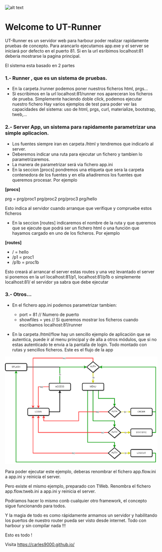 ![alt text](https://i.postimg.cc/FzCp24dM/ut-runner.png)

Welcome to UT-Runner
====================

UT-Runner es un servidor web para harbour poder realizar rapidamente pruebas de concepto. Para arancarlo ejecutamos app.exe y el server se iniciará por defecto en el puerto 81. Si en la url esribimos localhost:81 deberia mostrarse la pagina principal.

El sistema esta basado en 2 partes

### 1.- Runner , que es un sistema de pruebas.

- En la carpeta /runner podemos poner nuestros ficheros html, prgs... 
- Si escribimos en la url localhost:81/runner nos apareceran los ficheros de prueba. Simplemente haciendo doble click, podemos ejecutar nuestro fichero
Hay varios ejemplos de test para poder ver las capacidades del sistema: uso de html, prgs, curl, materialize, bootstrap, tweb,...


### 2.- Server App, un sistema para rapidamente parametrizar una simple aplicacion.
- Los fuentes siempre iran en carpeta /html y tendremos que indicarlo al server.
- Deberemos indicar una ruta para ejecutar un fichero y tambien lo parametrizaremos.
- La manera de parametrizar será via fichero app.ini
- En la seccion [procs] pondremos una etiqueta que sera la carpeta contenedora de los fuentes y en ella añadiremos los fuentes que queremos procesar. Por ejemplo

**[procs]**
  
  prg = prg/proc1 prg/proc2 prg/proc3 prg/hello 

Esto indica al servidor cuando arranque que verifique y compruebe estos ficheros

- En la seccion [routes] indicaremos el nombre de la ruta y que queremos que se ejecute que podrá ser un fichero html o una función que hayamos cargado en uno de los ficheros. Por ejemplo

**[routes]**

  - / = hello
  - /p1 = proc1
  - /p1b = proc1b
   
Esto creará al arrancar el server estas routes y una vez levantado el server si ponemos en la url localhost:81/p1, localhost:81/p1b o simplemente localhost:81/ el servidor ya sabra que debe ejecutar

### 3.- Otros...

- En el fichero app.ini podemos parametrizar tambien:
  - port = 81		      // Numero de puerto 
  - showfiles = yes		// Si queremos mostrar los ficheros cuando escribamos localhost:81/runner 

- En la carpeta /html/flow hay un sencillo ejemplo de aplicación que se autentica, puede ir al menu principal y de alla a otros módulos, que si no estas autenticado te envia a la pantalla 
de login. Todo montado con rutas y sencillos ficheros. Este es el flujo de la app

![alt text](https://github.com/carles9000/ut-runner/blob/main/doc/flow.drawio.png) 

Para poder ejecutar este ejemplo, deberas renombrar el fichero app.flow.ini a app.ini y reinicia el server.

Pero existe el mismo ejemplo, preparado con TWeb. Renombra el fichero app.flow.tweb.ini a app.ini y reinicia el server.

Podriamos hacer lo mismo conb cualquier otro framework, el concepto sigue funcionando para todos.


Y la magia de todo es como rápidamente armamos un servidor y habilitando los puertos de nuestro router pueda ser visto desde internet. Todo con harbour y sin compilar nada !!!

Esto es todo ! 


Visita https://carles9000.github.io/ 

